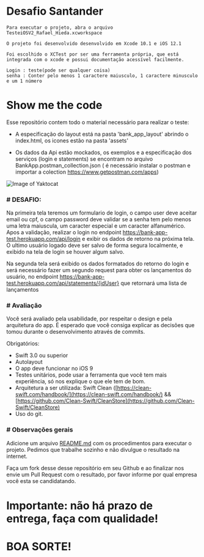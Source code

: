 
# Desafio Santander
    Para executar o projeto, abra o arquivo TesteiOSV2_Rafael_Hieda.xcworkspace
    
    O projeto foi desenvolvido desenvolvido em Xcode 10.1 e iOS 12.1
    
    Foi escolhido o XCTest por ser uma ferramenta própria, que está integrada com o xcode e possui documentação acessível facilmente.
    
    Login : teste(pode ser qualquer coisa)
    senha : Conter pelo menos 1 caractere maiusculo, 1 caractere minusculo e um 1 número 

# Show me the code

Esse repositório contem todo o material necessário para realizar o teste: 
- A especificação do layout está na pasta 'bank_app_layout' abrindo o index.html, os icones estão na pasta 'assets'

- Os dados da Api estão mockados, os exemplos e a especificação dos serviços (login e statements) se encontram no arquivo BankApp.postman_collection.json ( é necessário instalar o postman e importar a colection https://www.getpostman.com/apps)

![Image of Yaktocat](https://github.com/SantanderTecnologia/TesteiOSv2/blob/master/telas.png)

### # DESAFIO:

Na primeira tela teremos um formulario de login, o campo user deve aceitar email ou cpf,
o campo password deve validar se a senha tem pelo menos uma letra maiuscula, um caracter especial e um caracter alfanumérico.
Apos a validação, realizar o login no endpoint https://bank-app-test.herokuapp.com/api/login e exibir os dados de retorno na próxima tela.
O ultimo usuário logado deve ser salvo de forma segura localmente, e exibido na tela de login se houver algum salvo. 

Na segunda tela será exibido os dados formatados do retorno do login e será necessário fazer um segundo request para obter os lançamentos do usuário, no endpoint https://bank-app-test.herokuapp.com/api/statements/{idUser} que retornará uma lista de lançamentos

### # Avaliação

Você será avaliado pela usabilidade, por respeitar o design e pela arquitetura do app. É esperado que você consiga explicar as decisões que tomou durante o desenvolvimento através de commits.

Obrigatórios:

* Swift 3.0 ou superior
* Autolayout
* O app deve funcionar no iOS 9
* Testes unitários, pode usar a ferramenta que você tem mais experiência, só nos explique o que ele tem de bom.
* Arquitetura a ser utilizada: Swift Clean ([https://clean-swift.com/handbook/](https://clean-swift.com/handbook/) && [https://github.com/Clean-Swift/CleanStore](https://github.com/Clean-Swift/CleanStore)
* Uso do git.

### # Observações gerais

Adicione um arquivo [README.md](http://README.md) com os procedimentos para executar o projeto.
Pedimos que trabalhe sozinho e não divulgue o resultado na internet.

Faça um fork desse desse repositório em seu Github e ao finalizar nos envie um Pull Request com o resultado, por favor informe por qual empresa você esta se candidatando.

# Importante: não há prazo de entrega, faça com qualidade!

# BOA SORTE!
